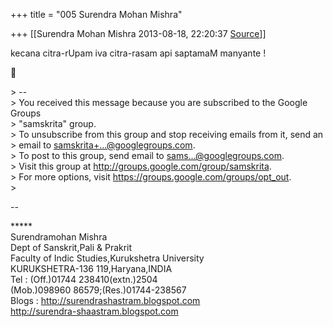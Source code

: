 +++
title = "005 Surendra Mohan Mishra"

+++
[[Surendra Mohan Mishra	2013-08-18, 22:20:37 [Source](https://groups.google.com/g/samskrita/c/QzYgHC5dGU4)]]



kecana citra-rUpam iva citra-rasam api saptamaM manyante !  



\> --  
\> You received this message because you are subscribed to the Google Groups  
\> "samskrita" group.  
\> To unsubscribe from this group and stop receiving emails from it, send an  
\> email to [samskrita+...@googlegroups.com]().  
\> To post to this group, send email to [sams...@googlegroups.com]().  
\> Visit this group at <http://groups.google.com/group/samskrita>.  
\> For more options, visit <https://groups.google.com/groups/opt_out>.  
\>  
  
  
--  

\*\*\*\*\*  
Surendramohan Mishra  
Dept of Sanskrit,Pali & Prakrit  
Faculty of Indic Studies,Kurukshetra University  
KURUKSHETRA-136 119,Haryana,INDIA  
Tel : (Off.)01744 238410(extn.)2504  
(Mob.)098960 86579;(Res.)01744-238567  
Blogs : <http://surendrashastram.blogspot.com>  
<http://surendra-shaastram.blogspot.com>  

